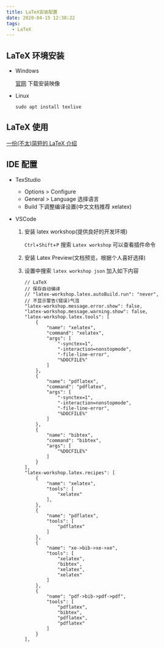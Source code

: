 ```yaml
---
title: LaTeX安装配置
date: 2020-04-15 12:38:22
tags:
  - LaTeX
---
```


## LaTeX 环境安装

- Windows

  [官网](http://www.tug.org/texlive/) 下载安装映像

- Linux

  `sudo apt install texlive`

## LaTeX 使用

[一份(不太)简短的 LaTeX 介绍](/download/lshort-zh-cn.pdf)

## IDE 配置

- TexStudio
  - Options > Configure
  - General > Language 选择语言
  - Build 下调整编译设置(中文文档推荐 xelatex)
- VSCode

  1. 安装 latex workshop(提供良好的开发环境)

     `Ctrl`+`Shift`+`P` 搜索 `Latex workshop` 可以查看插件命令

  2. 安装 Latex Preview(文档预览，根据个人喜好选择)
  3. 设置中搜索 `latex workshop json` 加入如下内容
     ```
     // LaTeX
     // 保存自动编译
     // "latex-workshop.latex.autoBuild.run": "never",
     // 不显示警告(错误)气泡
     "latex-workshop.message.error.show": false,
     "latex-workshop.message.warning.show": false,
     "latex-workshop.latex.tools": [
         {
             "name": "xelatex",
             "command": "xelatex",
             "args": [
                 "-synctex=1",
                 "-interaction=nonstopmode",
                 "-file-line-error",
                 "%DOCFILE%"
             ]
         },
         {
             "name": "pdflatex",
             "command": "pdflatex",
             "args": [
                 "-synctex=1",
                 "-interaction=nonstopmode",
                 "-file-line-error",
                 "%DOCFILE%"
             ]
         },
         {
             "name": "bibtex",
             "command": "bibtex",
             "args": [
                 "%DOCFILE%"
             ]
         }
     ],
     "latex-workshop.latex.recipes": [
         {
             "name": "xelatex",
             "tools": [
                 "xelatex"
             ],
         },
         {
             "name": "pdflatex",
             "tools": [
                 "pdflatex"
             ]
         },
         {
             "name": "xe->bib->xe->xe",
             "tools": [
                 "xelatex",
                 "bibtex",
                 "xelatex",
                 "xelatex"
             ]
         },
         {
             "name": "pdf->bib->pdf->pdf",
             "tools": [
                 "pdflatex",
                 "bibtex",
                 "pdflatex",
                 "pdflatex"
             ]
         }
     ],
     ```
